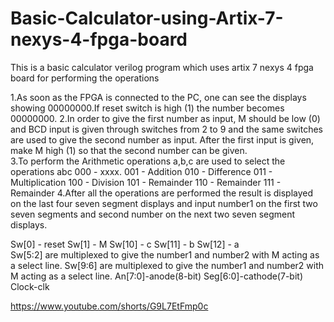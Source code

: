 # Basic-Calculator-using-Artix-7-nexys-4-fpga-board
This is a basic calculator verilog program which uses artix 7 nexys 4 fpga board for performing the operations

1.As soon as the FPGA is connected to the PC, one can see the displays showing 00000000.If reset switch is high (1) the number becomes 00000000.
2.In order to give the first number as input, M should be low (0) and BCD input is given through switches from 2 to 9 and the same switches are used to give the second number as input. After the first input is given, make M high (1) so that the second number can be given.   
3.To perform the Arithmetic operations a,b,c are used to select the operations 
         abc
000 - xxxx.
001 - Addition
010 - Difference
011 - Multiplication
100 - Division
101 - Remainder
110 - Remainder
111 - Remainder
4.After all the operations are performed the result is displayed on the last four seven segment displays and input number1 on the first two seven segments and second number on the next two seven segment displays.

Sw[0] - reset
Sw[1] - M
Sw[10] - c
Sw[11] - b
Sw[12] - a  
Sw[5:2]  are multiplexed to give the number1 and number2 with M acting as a select line.
Sw[9:6]  are multiplexed to give the number1 and number2 with M acting as a select line.
An[7:0]-anode(8-bit)
Seg[6:0]-cathode(7-bit)
Clock-clk

https://www.youtube.com/shorts/G9L7EtFmp0c
